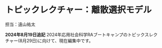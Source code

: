 # トピックレクチャー：離散選択モデル

担当：遠山祐太

**2024年8月19日追記**
2024年応用社会科学RAブートキャンプのトピックスレクチャー(8月29日)に向けて、現在編集中です。


<!-- ## ファイルの説明

以下それぞれについて、HTMLファイル、PDFファイル、RMDファイル（ソース・ファイル）があります。

- `slide_1_lecture.XXX`: 講義スライド
- `slide_2_practice.XXX`: 演習問題
- `slide_3_appendix.XXX`: 補足資料

## 必要なパッケージ

以下のパッケージについてのインストールをお願いします。

```
library("tidyverse")
library("knitr")
library("mlogit") # ロジットモデル推定のためのパッケージ
library("stargazer") # 推定結果の表作成
library("optimx") # 数値最適化のためのパッケージ
``` -->


